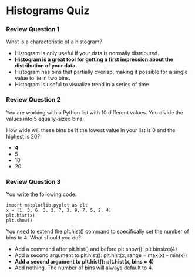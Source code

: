 # Histograms Quiz

### Review Question 1

What is a characteristic of a histogram?

- Histogram is only useful if your data is normally distributed.
- **Histogram is a great tool for getting a first impression about the distribution of your data.**
- Histogram has bins that partially overlap, making it possible for a single value to lie in two bins.
- Histogram is useful to visualize trend in a series of time

### Review Question 2

You are working with a Python list with 10 different values. You divide the values into 5 equally-sized bins.

How wide will these bins be if the lowest value in your list is 0 and the highest is 20?

- **4**
- 5
- 10
- 20

### Review Question 3

You write the following code:

```{python}
import matplotlib.pyplot as plt
x = [1, 3, 6, 3, 2, 7, 3, 9, 7, 5, 2, 4]
plt.hist(x)
plt.show()
```

You need to extend the plt.hist() command to specifically set the number of bins to 4. What should you do?

- Add a command after plt.hist() and before plt.show(): plt.binsize(4)
- Add a second argument to plt.hist(): plt.hist(x, range = max(x) - min(x))
- **Add a second argument to plt.hist(): plt.hist(x, bins = 4)**
- Add nothing. The number of bins will always default to 4.